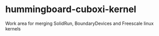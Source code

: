hummingboard-cuboxi-kernel
==========================

Work area for merging SolidRun, BoundaryDevices and Freescale linux kernels
